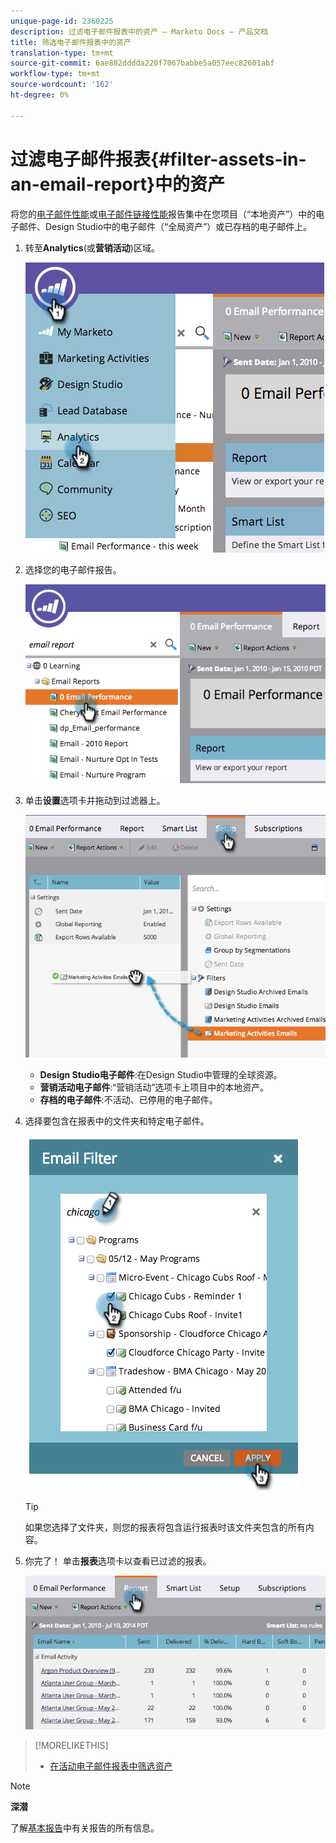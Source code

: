 ```yaml
---
unique-page-id: 2360225
description: 过滤电子邮件报表中的资产 — Marketo Docs — 产品文档
title: 筛选电子邮件报表中的资产
translation-type: tm+mt
source-git-commit: 6ae882dddda220f7067babbe5a057eec82601abf
workflow-type: tm+mt
source-wordcount: '162'
ht-degree: 0%

---
```



# 过滤电子邮件报表{#filter-assets-in-an-email-report}中的资产

将您的[电子邮件性能](../../../../product-docs/email-marketing/email-programs/email-program-data/email-performance-report.md)或[电子邮件链接性能](../../../../product-docs/email-marketing/email-programs/email-program-data/email-link-performance-report.md)报告集中在您项目（“本地资产”）中的电子邮件、Design Studio中的电子邮件（“全局资产”）或已存档的电子邮件上。

1. 转至&#x200B;**Analytics**(或&#x200B;**营销活动**)区域。

   ![](assets/image2014-9-16-15-3a53-3a26.png)

1. 选择您的电子邮件报告。

   ![](assets/image2014-9-16-15-3a53-3a29.png)

1. 单击&#x200B;**设置**&#x200B;选项卡并拖动到过滤器上。

   ![](assets/image2014-9-16-15-3a53-3a32.png)

   * **Design Studio电子邮件**:在Design Studio中管理的全球资源。
   * **营销活动电子邮件**:“营销活动”选项卡上项目中的本地资产。
   * **存档的电子邮件**:不活动、已停用的电子邮件。

1. 选择要包含在报表中的文件夹和特定电子邮件。

   ![](assets/image2014-9-16-15-3a53-3a36.png)

   >[!TIP]
   >
   >如果您选择了文件夹，则您的报表将包含运行报表时该文件夹包含的所有内容。

1. 你完了！ 单击&#x200B;**报表**&#x200B;选项卡以查看已过滤的报表。

   ![](assets/image2014-9-16-15-3a53-3a59.png)

>[!MORELIKETHIS]
>
>* [在活动电子邮件报表中筛选资产](filter-assets-in-a-campaign-email-reports.md)

>



>[!NOTE]
>
>**深潜**
>
>了解[基本报告](https://docs.marketo.com/display/docs/basic+reporting)中有关报告的所有信息。

